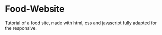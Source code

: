 # Food-Website
 Tutorial of a food site, made with html, css and javascript fully adapted for the responsive.
